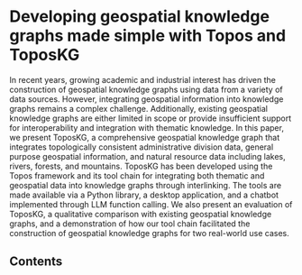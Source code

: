 # Developing geospatial knowledge graphs made simple with Topos and ToposKG

In recent years, growing academic and industrial interest has driven the
construction of geospatial knowledge graphs using data from a variety of
data sources. However, integrating geospatial information into knowledge graphs remains a complex challenge. Additionally, existing geospatial knowledge graphs are either limited in scope or provide insufficient support for interoperability and integration with thematic knowledge. In this paper, we present ToposKG, a comprehensive
geospatial knowledge graph that integrates topologically consistent
administrative division data, general purpose geospatial information, and natural resource data including lakes, rivers,
forests, and mountains. ToposKG has been developed using the Topos framework 
and its tool chain for integrating both thematic and geospatial data into knowledge graphs through interlinking. The tools are made available via a Python library, a desktop application, and a chatbot implemented through LLM function calling. We also present an evaluation of ToposKG, a qualitative comparison with existing geospatial knowledge graphs, and a demonstration of how our tool chain facilitated the construction of geospatial knowledge graphs for two real-world use cases.

## Contents

